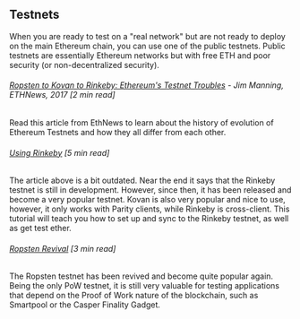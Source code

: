 ## Testnets

When you are ready to test on a "real network" but are not ready to deploy on the main Ethereum chain, you can use one of the public testnets.  Public testnets are essentially Ethereum networks but with free ETH and poor security \(or non-decentralized security\).

###### [Ropsten to Kovan to Rinkeby: Ethereum's Testnet Troubles](https://www.ethnews.com/ropsten-to-kovan-to-rinkeby-ethereums-testnet-troubles)  - Jim Manning, ETHNews, 2017 \[2 min read\]

Read this article from EthNews to learn about the history of evolution of Ethereum Testnets and how they all differ from each other.

###### [Using Rinkeby](https://gist.github.com/cryptogoth/10a98e8078cfd69f7ca892ddbdcf26bc) \[5 min read\]

The article above is a bit outdated.  Near the end it says that the Rinkeby testnet is still in development.  However, since then, it has been released and become a very popular testnet.  Kovan is also very popular and nice to use, however, it only works with Parity clients, while Rinkeby is cross-client.  This tutorial will teach you how to set up and sync to the Rinkeby testnet, as well as get test ether.

###### [Ropsten Revival](https://github.com/ethereum/ropsten/blob/master/revival.md) \[3 min read\]

The Ropsten testnet has been revived and become quite popular again.  Being the only PoW testnet, it is still very valuable for testing applications that depend on the Proof of Work nature of the blockchain, such as Smartpool or the Casper Finality Gadget.

